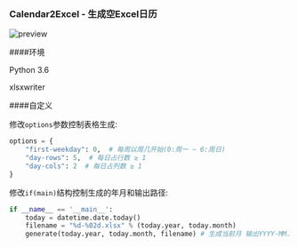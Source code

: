 ### Calendar2Excel - 生成空Excel日历

![preview](https://user-images.githubusercontent.com/12966814/43713228-6d809016-99ab-11e8-9408-fc262251d24e.png)

####环境

Python 3.6

xlsxwriter

####自定义

修改`options`参数控制表格生成:

```python
options = {
    "first-weekday": 0,  # 每周以周几开始(0:周一 ~ 6:周日)
    "day-rows": 5,  # 每日占行数 ≥ 1
    "day-cols": 2  # 每日占列数 ≥ 1
}
```

修改`if(main)`结构控制生成的年月和输出路径:

```python
if __name__ == '__main__':
    today = datetime.date.today()
    filename = "%d-%02d.xlsx" % (today.year, today.month)
    generate(today.year, today.month, filename) # 生成当前月 输出YYYY-MM.xlsx

```

